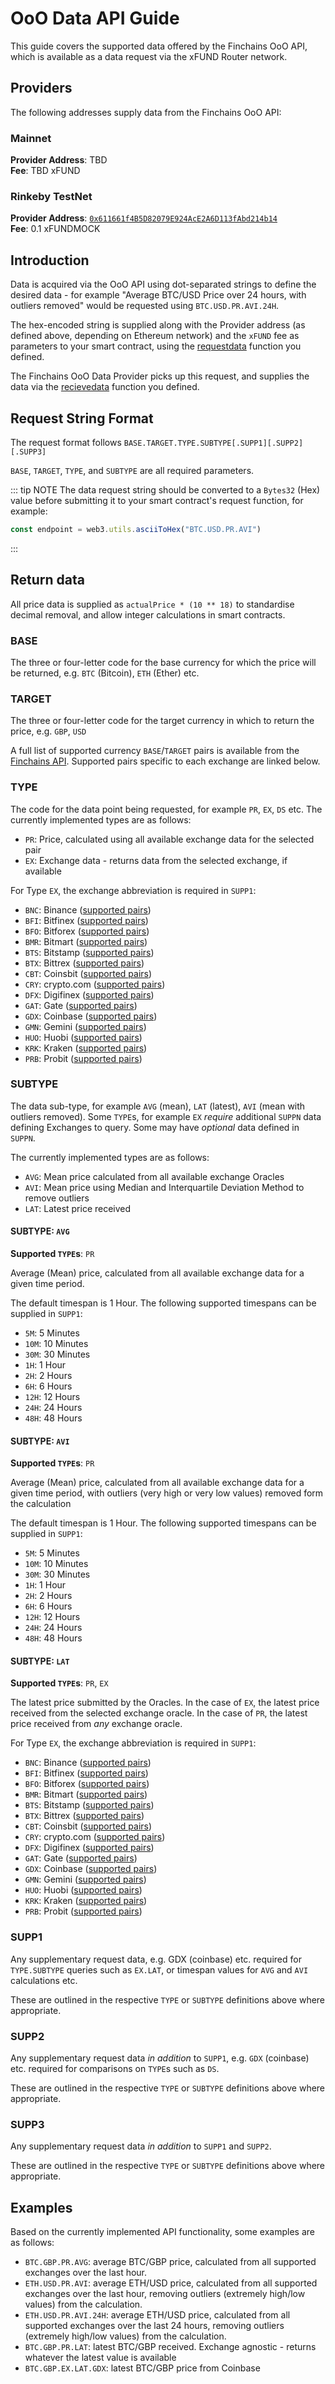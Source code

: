 # OoO Data API Guide

This guide covers the supported data offered by the Finchains OoO API, which is available
as a data request via the xFUND Router network.

## Providers

The following addresses supply data from the Finchains OoO API:

### Mainnet

**Provider Address**: TBD  
**Fee**: TBD xFUND

### Rinkeby TestNet

**Provider Address**: [`0x611661f4B5D82079E924AcE2A6D113fAbd214b14`](https://rinkeby.etherscan.io/address/0x611661f4B5D82079E924AcE2A6D113fAbd214b14)  
**Fee**: 0.1 xFUNDMOCK

## Introduction

Data is acquired via the OoO API using dot-separated strings to define the desired data - for example
"Average BTC/USD Price over 24 hours, with outliers removed" would be requested using
`BTC.USD.PR.AVI.24H`. 

The hex-encoded string is supplied along with the Provider address (as defined above,
depending on Ethereum network) and the `xFUND` fee as parameters to your smart contract, 
using the [requestdata](implementation.md#_3-1-requestdata) function you defined.

The Finchains OoO Data Provider picks up this request, and supplies the data via the 
[recievedata](implementation.md#_3-2-recievedata) function you defined.

## Request String Format

The request format follows `BASE.TARGET.TYPE.SUBTYPE[.SUPP1][.SUPP2][.SUPP3]`

`BASE`, `TARGET`, `TYPE`, and `SUBTYPE` are all required parameters.

::: tip NOTE
The data request string should be converted to a `Bytes32` (Hex) value before submitting it to
your smart contract's request function, for example:

```javascript
const endpoint = web3.utils.asciiToHex("BTC.USD.PR.AVI")
```
:::

## Return data

All price data is supplied as `actualPrice * (10 ** 18)` to standardise decimal removal, and
allow integer calculations in smart contracts.

### BASE

The three or four-letter code for the base currency for which the price will be returned, 
e.g. `BTC` (Bitcoin), `ETH` (Ether) etc.

### TARGET

The three or four-letter code for the target currency in which to return the 
price, e.g. `GBP`, `USD`

A full list of supported currency `BASE`/`TARGET` pairs is available from
the [Finchains API](https://crypto.finchains.io/api/pairs). Supported pairs specific
to each exchange are linked below.

### TYPE

The code for the data point being requested, for example `PR`, `EX`, `DS` etc.
The currently implemented types are as follows:

- `PR`: Price, calculated using all available exchange data for the selected pair
- `EX`: Exchange data - returns data from the selected exchange, if available

For Type `EX`, the exchange abbreviation is required in `SUPP1`:

- `BNC`: Binance ([supported pairs](https://crypto.finchains.io/api/exchange/binance/pairs))
- `BFI`: Bitfinex ([supported pairs](https://crypto.finchains.io/api/exchange/bitfinex/pairs))
- `BFO`: Bitforex ([supported pairs](https://crypto.finchains.io/api/exchange/bitforex/pairs))
- `BMR`: Bitmart ([supported pairs](https://crypto.finchains.io/api/exchange/bitmart/pairs))
- `BTS`: Bitstamp ([supported pairs](https://crypto.finchains.io/api/exchange/bitstamp/pairs))
- `BTX`: Bittrex ([supported pairs](https://crypto.finchains.io/api/exchange/bittrex/pairs))
- `CBT`: Coinsbit ([supported pairs](https://crypto.finchains.io/api/exchange/coinsbit/pairs))
- `CRY`: crypto.com ([supported pairs](https://crypto.finchains.io/api/exchange/crypto_com/pairs))
- `DFX`: Digifinex ([supported pairs](https://crypto.finchains.io/api/exchange/digifinex/pairs))
- `GAT`: Gate ([supported pairs](https://crypto.finchains.io/api/exchange/gate/pairs))
- `GDX`: Coinbase ([supported pairs](https://crypto.finchains.io/api/exchange/gdax/pairs))
- `GMN`: Gemini ([supported pairs](https://crypto.finchains.io/api/exchange/gemini/pairs))
- `HUO`: Huobi ([supported pairs](https://crypto.finchains.io/api/exchange/huobi/pairs))
- `KRK`: Kraken ([supported pairs](https://crypto.finchains.io/api/exchange/kraken/pairs))
- `PRB`: Probit ([supported pairs](https://crypto.finchains.io/api/exchange/probit/pairs))

### SUBTYPE

The data sub-type, for example `AVG` (mean), `LAT` (latest), `AVI` (mean with outliers
removed). Some `TYPE`s, for example `EX` _require_ additional 
`SUPPN` data defining Exchanges to query. Some may have _optional_ data defined in `SUPPN`.

The currently implemented types are as follows:

- `AVG`: Mean price calculated from all available exchange Oracles
- `AVI`: Mean price using Median and Interquartile Deviation Method to remove outliers
- `LAT`: Latest price received

#### SUBTYPE: `AVG`

**Supported `TYPE`s**: `PR`

Average (Mean) price, calculated from all available exchange data for a given time
period. 

The default timespan is 1 Hour. The following supported timespans can be supplied
in `SUPP1`:

- `5M`: 5 Minutes
- `10M`: 10 Minutes
- `30M`: 30 Minutes
- `1H`: 1 Hour
- `2H`: 2 Hours
- `6H`: 6 Hours
- `12H`: 12 Hours
- `24H`: 24 Hours
- `48H`: 48 Hours

#### SUBTYPE: `AVI`

**Supported `TYPE`s**: `PR`

Average (Mean) price, calculated from all available exchange data for a given time
period, with outliers (very high or very low values) removed form the calculation

The default timespan is 1 Hour. The following supported timespans can be supplied 
in `SUPP1`:

- `5M`: 5 Minutes
- `10M`: 10 Minutes
- `30M`: 30 Minutes
- `1H`: 1 Hour
- `2H`: 2 Hours
- `6H`: 6 Hours
- `12H`: 12 Hours
- `24H`: 24 Hours
- `48H`: 48 Hours

#### SUBTYPE: `LAT`

**Supported `TYPE`s**: `PR`, `EX`

The latest price submitted by the Oracles. In the case of `EX`, the latest price
received from the selected exchange oracle. In the case of `PR`, the latest price received
from _any_ exchange oracle.

For Type `EX`, the exchange abbreviation is required in `SUPP1`:

- `BNC`: Binance ([supported pairs](https://crypto.finchains.io/api/exchange/binance/pairs))
- `BFI`: Bitfinex ([supported pairs](https://crypto.finchains.io/api/exchange/bitfinex/pairs))
- `BFO`: Bitforex ([supported pairs](https://crypto.finchains.io/api/exchange/bitforex/pairs))
- `BMR`: Bitmart ([supported pairs](https://crypto.finchains.io/api/exchange/bitmart/pairs))
- `BTS`: Bitstamp ([supported pairs](https://crypto.finchains.io/api/exchange/bitstamp/pairs))
- `BTX`: Bittrex ([supported pairs](https://crypto.finchains.io/api/exchange/bittrex/pairs))
- `CBT`: Coinsbit ([supported pairs](https://crypto.finchains.io/api/exchange/coinsbit/pairs))
- `CRY`: crypto.com ([supported pairs](https://crypto.finchains.io/api/exchange/crypto_com/pairs))
- `DFX`: Digifinex ([supported pairs](https://crypto.finchains.io/api/exchange/digifinex/pairs))
- `GAT`: Gate ([supported pairs](https://crypto.finchains.io/api/exchange/gate/pairs))
- `GDX`: Coinbase ([supported pairs](https://crypto.finchains.io/api/exchange/gdax/pairs))
- `GMN`: Gemini ([supported pairs](https://crypto.finchains.io/api/exchange/gemini/pairs))
- `HUO`: Huobi ([supported pairs](https://crypto.finchains.io/api/exchange/huobi/pairs))
- `KRK`: Kraken ([supported pairs](https://crypto.finchains.io/api/exchange/kraken/pairs))
- `PRB`: Probit ([supported pairs](https://crypto.finchains.io/api/exchange/probit/pairs))

### SUPP1

Any supplementary request data, e.g. GDX (coinbase) etc. required for `TYPE.SUBTYPE` queries such as `EX.LAT`,
or timespan values for `AVG` and `AVI` calculations etc.

These are outlined in the respective `TYPE` or `SUBTYPE` definitions above where appropriate.

### SUPP2

Any supplementary request data _in addition_ to `SUPP1`, e.g. `GDX` (coinbase) etc. required
for comparisons on `TYPE`s such as `DS`.

These are outlined in the respective `TYPE` or `SUBTYPE` definitions above where appropriate.

### SUPP3

Any supplementary request data _in addition_ to `SUPP1` and `SUPP2`.

These are outlined in the respective `TYPE` or `SUBTYPE` definitions above where appropriate.

## Examples

Based on the currently implemented API functionality, some examples are as follows:

- `BTC.GBP.PR.AVG`: average BTC/GBP price, calculated from all supported exchanges over 
  the last hour.
- `ETH.USD.PR.AVI`: average ETH/USD price, calculated from all supported exchanges 
  over the last hour, removing outliers (extremely high/low values) from the calculation.
- `ETH.USD.PR.AVI.24H`: average ETH/USD price, calculated from all supported exchanges
  over the last 24 hours, removing outliers (extremely high/low values) from the calculation.
- `BTC.GBP.PR.LAT`: latest BTC/GBP received. Exchange agnostic - returns whatever the latest
  value is available
- `BTC.GBP.EX.LAT.GDX`: latest BTC/GBP price from Coinbase
  